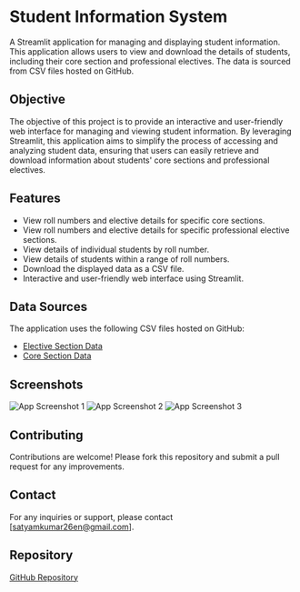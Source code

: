 # Student Information System

A Streamlit application for managing and displaying student information. This application allows users to view and download the details of students, including their core section and professional electives. The data is sourced from CSV files hosted on GitHub.

## Objective

The objective of this project is to provide an interactive and user-friendly web interface for managing and viewing student information. By leveraging Streamlit, this application aims to simplify the process of accessing and analyzing student data, ensuring that users can easily retrieve and download information about students' core sections and professional electives.

## Features

- View roll numbers and elective details for specific core sections.
- View roll numbers and elective details for specific professional elective sections.
- View details of individual students by roll number.
- View details of students within a range of roll numbers.
- Download the displayed data as a CSV file.
- Interactive and user-friendly web interface using Streamlit.

## Data Sources

The application uses the following CSV files hosted on GitHub:

- [Elective Section Data](https://github.com/satyam26en/student-information-system/blob/main/elective%20-%20Sheet1%20(1).csv)
- [Core Section Data](https://github.com/satyam26en/student-information-system/blob/main/core_section%20-%20Sheet1.csv)

## Screenshots

![App Screenshot 1](https://raw.githubusercontent.com/satyam26en/student-information-system/main/images/1.png)
![App Screenshot 2](https://raw.githubusercontent.com/satyam26en/student-information-system/main/images/2.png)
![App Screenshot 3](https://raw.githubusercontent.com/satyam26en/student-information-system/main/images/3.png)

## Contributing

Contributions are welcome! Please fork this repository and submit a pull request for any improvements.

## Contact

For any inquiries or support, please contact [satyamkumar26en@gmail.com].

## Repository

[GitHub Repository](https://github.com/satyam26en/student-information-system)


